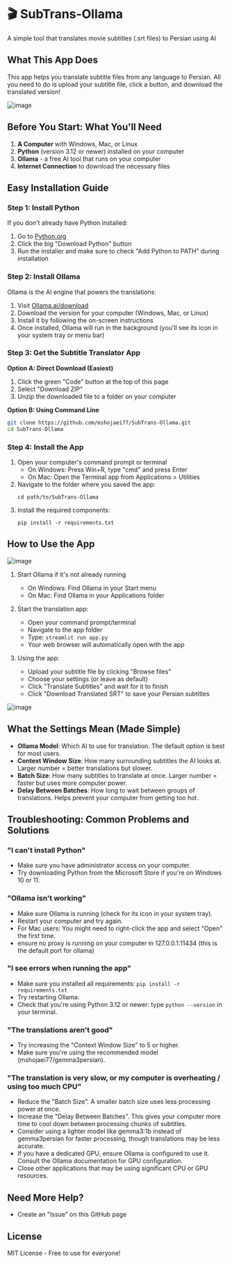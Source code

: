 # 🎬 SubTrans-Ollama 

A simple tool that translates movie subtitles (.srt files) to Persian using AI



## What This App Does

This app helps you translate subtitle files from any language to Persian. All you need to do is upload your subtitle file, click a button, and download the translated version!

![image](https://github.com/user-attachments/assets/cd64df5e-e622-4671-8336-fb1b64707b15)

## Before You Start: What You'll Need

1. **A Computer** with Windows, Mac, or Linux
2. **Python** (version 3.12 or newer) installed on your computer
3. **Ollama** - a free AI tool that runs on your computer
4. **Internet Connection** to download the necessary files


## Easy Installation Guide

### Step 1: Install Python

If you don't already have Python installed:

1. Go to [Python.org](https://www.python.org/downloads/)
2. Click the big "Download Python" button
3. Run the installer and make sure to check "Add Python to PATH" during installation

### Step 2: Install Ollama

Ollama is the AI engine that powers the translations:

1. Visit [Ollama.ai/download](https://ollama.ai/download)
2. Download the version for your computer (Windows, Mac, or Linux)
3. Install it by following the on-screen instructions
4. Once installed, Ollama will run in the background (you'll see its icon in your system tray or menu bar)

### Step 3: Get the Subtitle Translator App

**Option A: Direct Download (Easiest)**
1. Click the green "Code" button at the top of this page
2. Select "Download ZIP"
3. Unzip the downloaded file to a folder on your computer

**Option B: Using Command Line**
```bash
git clone https://github.com/mshojaei77/SubTrans-Ollama.git
cd SubTrans-Ollama
```

### Step 4: Install the App

1. Open your computer's command prompt or terminal
   - On Windows: Press Win+R, type "cmd" and press Enter
   - On Mac: Open the Terminal app from Applications > Utilities
2. Navigate to the folder where you saved the app:
   ```
   cd path/to/SubTrans-Ollama
   ```
3. Install the required components:
   ```
   pip install -r requirements.txt
   ```

## How to Use the App

![image](https://github.com/user-attachments/assets/75d32c9a-c33d-45c0-b640-2ee47e89c127)

1. Start Ollama if it's not already running
   - On Windows: Find Ollama in your Start menu
   - On Mac: Find Ollama in your Applications folder

2. Start the translation app:
   - Open your command prompt/terminal
   - Navigate to the app folder
   - Type: `streamlit run app.py`
   - Your web browser will automatically open with the app

3. Using the app:
   - Upload your subtitle file by clicking "Browse files"
   - Choose your settings (or leave as default)
   - Click "Translate Subtitles" and wait for it to finish
   - Click "Download Translated SRT" to save your Persian subtitles

![image](https://github.com/user-attachments/assets/c8873ba5-43d1-4a04-988c-f6c9b2f82914)


## What the Settings Mean (Made Simple)

- **Ollama Model**: Which AI to use for translation. The default option is best for most users.
- **Context Window Size**: How many surrounding subtitles the AI looks at. Larger number = better translations but slower.
- **Batch Size**: How many subtitles to translate at once. Larger number = faster but uses more computer power.
- **Delay Between Batches**: How long to wait between groups of translations. Helps prevent your computer from getting too hot.

## Troubleshooting: Common Problems and Solutions

### "I can't install Python"
- Make sure you have administrator access on your computer.
- Try downloading Python from the Microsoft Store if you're on Windows 10 or 11.

### "Ollama isn't working"
- Make sure Ollama is running (check for its icon in your system tray).
- Restart your computer and try again.
- For Mac users: You might need to right-click the app and select "Open" the first time.
- ensure no proxy is running on your computer in 127.0.0.1:11434 (this is the default port for ollama)

### "I see errors when running the app"
- Make sure you installed all requirements: `pip install -r requirements.txt`
- Try restarting Ollama.
- Check that you're using Python 3.12 or newer: type `python --version` in your terminal.

### "The translations aren't good"
- Try increasing the "Context Window Size" to 5 or higher.
- Make sure you're using the recommended model (mshojaei77/gemma3persian).

### "The translation is very slow, or my computer is overheating / using too much CPU"
- Reduce the "Batch Size". A smaller batch size uses less processing power at once.
- Increase the "Delay Between Batches". This gives your computer more time to cool down between processing chunks of subtitles.
- Consider using a lighter model like gemma3:1b instead of gemma3persian for faster processing, though translations may be less accurate.
- If you have a dedicated GPU, ensure Ollama is configured to use it. Consult the Ollama documentation for GPU configuration.
- Close other applications that may be using significant CPU or GPU resources.

## Need More Help?

- Create an "Issue" on this GitHub page

## License

MIT License - Free to use for everyone!
